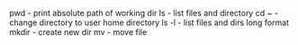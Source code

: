 pwd - print absolute path of working dir
ls - list files and directory
cd ~ - change directory to user home directory
ls -l - list files and dirs long format
mkdir - create new dir
mv - move file
